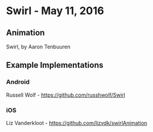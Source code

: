 # Swirl - May 11, 2016

## Animation

Swirl, by Aaron Tenbuuren 

## Example Implementations

### Android

Russell Wolf - https://github.com/russhwolf/Swirl

### iOS

Liz Vanderkloot - https://github.com/lizvdk/swirlAnimation
